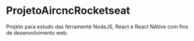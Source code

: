 # ProjetoAircncRocketseat
 Projeto para estudo das ferramente NodeJS, React e React NAtive com fins de desenvolvimento web.
